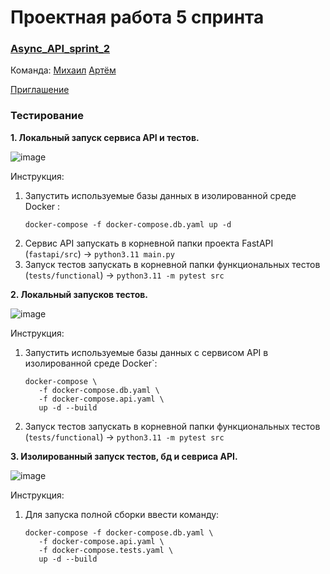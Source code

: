 # Проектная работа 5 спринта

### [Async_API_sprint_2](https://github.com/mijail-naal/Async_API_sprint_2)

Команда: [Михаил](https://github.com/mijail-naal) [Артём](https://github.com/Benrise)

[Приглашение](https://github.com/mijail-naal/Async_API_sprint_2/invitations)


### Тестирование

**1. Локальный запуск сервиса API и тестов.**

![image](https://github.com/mijail-naal/Async_API_sprint_2/assets/55480132/e0ba686b-b86d-40a6-a902-efd95e3528a2)

Инструкция:

1. Запустить используемые базы данных в изолированной среде Docker :
   ```shell
   docker-compose -f docker-compose.db.yaml up -d
   ```
2. Сервис API запускать в корневной папки проекта FastAPI (`fastapi/src`) -> `python3.11 main.py`
3. Запуск тестов запускать в корневной папки функциональных тестов (`tests/functional`) -> `python3.11 -m pytest src`

**2. Локальный запусков тестов.**

![image](https://github.com/mijail-naal/Async_API_sprint_2/assets/55480132/537ac3b3-54b1-4f98-bb44-cfa503811b72)

Инструкция:

1. Запустить используемые базы данных с сервисом API в изолированной среде Docker`:
   ```shell
   docker-compose \
      -f docker-compose.db.yaml \
      -f docker-compose.api.yaml \
      up -d --build
   ```
2. Запуск тестов запускать в корневной папки функциональных тестов (`tests/functional`) -> `python3.11 -m pytest src`

**3. Изолированный запуск тестов, бд и севриса API.**

![image](https://github.com/mijail-naal/Async_API_sprint_2/assets/55480132/407590e4-ec46-4338-8e5e-102a0dece50f)

Инструкция:

1. Для запуска полной сборки ввести команду:
   ```shell
   docker-compose -f docker-compose.db.yaml \
      -f docker-compose.api.yaml \
      -f docker-compose.tests.yaml \
      up -d --build
   ```
